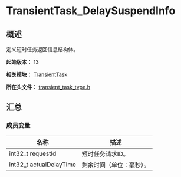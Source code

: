 # TransientTask_DelaySuspendInfo

## 概述

定义短时任务返回信息结构体。

**起始版本：** 13

**相关模块：** [TransientTask](capi-transienttask.md)

**所在头文件：** [transient_task_type.h](capi-transient-task-type-h.md)

## 汇总

### 成员变量

| 名称 | 描述 |
| -- | -- |
| int32_t requestId | 短时任务请求ID。 |
| int32_t actualDelayTime | 剩余时间（单位：毫秒）。 |


